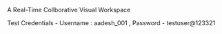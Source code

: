 A Real-Time Collborative Visual Workspace

Test Credentials - Username : aadesh_001 , Password - testuser@123321
